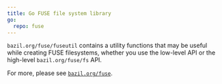 ```yaml
---
title: Go FUSE file system library
go:
  repo: fuse
---
```


`bazil.org/fuse/fuseutil` contains a utility functions that may be
useful while creating FUSE filesystems, whether you use the low-level
API or the high-level `bazil.org/fuse/fs` API.

For more, please see [`bazil.org/fuse`](../).
